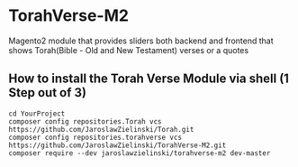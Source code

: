 # TorahVerse-M2
Magento2 module that provides sliders both backend and frontend
that shows Torah(Bible - Old and New Testament) verses or a quotes

## How to install the Torah Verse Module via shell (1 Step out of 3)
```shell
cd YourProject
composer config repositories.Torah vcs https://github.com/JaroslawZielinski/Torah.git
composer config repositories.torahverse vcs https://github.com/JaroslawZielinski/TorahVerse-M2.git
composer require --dev jaroslawzielinski/torahverse-m2 dev-master
```
